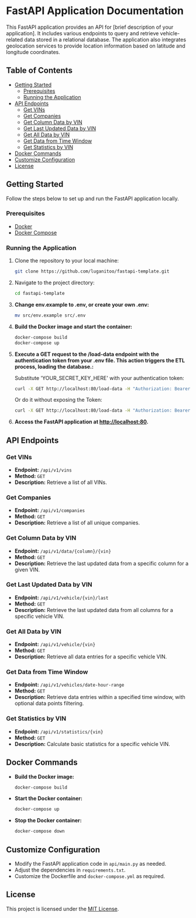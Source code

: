 # FastAPI Application Documentation

This FastAPI application provides an API for [brief description of your application]. It includes various endpoints to query and retrieve vehicle-related data stored in a relational database. The application also integrates geolocation services to provide location information based on latitude and longitude coordinates.

## Table of Contents

- [Getting Started](#getting-started)
  - [Prerequisites](#prerequisites)
  - [Running the Application](#running-the-application)
- [API Endpoints](#api-endpoints)
  - [Get VINs](#get-vins)
  - [Get Companies](#get-companies)
  - [Get Column Data by VIN](#get-column-data-by-vin)
  - [Get Last Updated Data by VIN](#get-last-updated-data-by-vin)
  - [Get All Data by VIN](#get-all-data-by-vin)
  - [Get Data from Time Window](#get-data-from-time-window)
  - [Get Statistics by VIN](#get-statistics-by-vin)
- [Docker Commands](#docker-commands)
- [Customize Configuration](#customize-configuration)
- [License](#license)

## Getting Started

Follow the steps below to set up and run the FastAPI application locally.

### Prerequisites

- [Docker](https://www.docker.com/get-started)
- [Docker Compose](https://docs.docker.com/compose/install/)

### Running the Application

1. Clone the repository to your local machine:

   ```bash
   git clone https://github.com/luganitoo/fastapi-template.git
   ```

2. Navigate to the project directory:

   ```bash
   cd fastapi-template
   ```

3. **Change env.example to .env, or create your own .env:**

   ```bash
   mv src/env.example src/.env
   ```

4. **Build the Docker image and start the container:**

   ```bash
   docker-compose build
   docker-compose up
   ```

5. **Execute a GET request to the /load-data endpoint with the authentication token from your .env file. This action triggers the ETL process, loading the database.:**

   Substitute 'YOUR_SECRET_KEY_HERE' with your authentication token:
   ```bash
   curl -X GET http://localhost:80/load-data -H "Authorization: Bearer YOUR_SECRET_KEY_HERE"
   ```
   Or do it without exposing the Token:
   ```bash
   curl -X GET http://localhost:80/load-data -H "Authorization: Bearer $(grep SECRET_KEY src/.env | cut -d '=' -f2)"
   ```
   

6. **Access the FastAPI application at [http://localhost:80](http://localhost:80).**

## API Endpoints

### Get VINs

- **Endpoint:** `/api/v1/vins`
- **Method:** `GET`
- **Description:** Retrieve a list of all VINs.

### Get Companies

- **Endpoint:** `/api/v1/companies`
- **Method:** `GET`
- **Description:** Retrieve a list of all unique companies.

### Get Column Data by VIN

- **Endpoint:** `/api/v1/data/{column}/{vin}`
- **Method:** `GET`
- **Description:** Retrieve the last updated data from a specific column for a given VIN.

### Get Last Updated Data by VIN

- **Endpoint:** `/api/v1/vehicle/{vin}/last`
- **Method:** `GET`
- **Description:** Retrieve the last updated data from all columns for a specific vehicle VIN.

### Get All Data by VIN

- **Endpoint:** `/api/v1/vehicle/{vin}`
- **Method:** `GET`
- **Description:** Retrieve all data entries for a specific vehicle VIN.

### Get Data from Time Window

- **Endpoint:** `/api/v1/vehicles/date-hour-range`
- **Method:** `GET`
- **Description:** Retrieve data entries within a specified time window, with optional data points filtering.

### Get Statistics by VIN

- **Endpoint:** `/api/v1/statistics/{vin}`
- **Method:** `GET`
- **Description:** Calculate basic statistics for a specific vehicle VIN.

## Docker Commands

- **Build the Docker image:**
  ```bash
  docker-compose build
  ```

- **Start the Docker container:**
  ```bash
  docker-compose up
  ```

- **Stop the Docker container:**
  ```bash
  docker-compose down
  ```

## Customize Configuration

- Modify the FastAPI application code in `api/main.py` as needed.
- Adjust the dependencies in `requirements.txt`.
- Customize the Dockerfile and `docker-compose.yml` as required.

## License

This project is licensed under the [MIT License](LICENSE.md).
